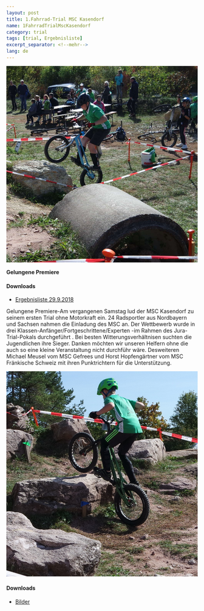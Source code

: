 ```yaml
---
layout: post
title: 1.Fahrrad-Trial MSC Kasendorf
name: 1FahrradTrialMscKasendorf
category: trial
tags: [trial, Ergebnisliste]
excerpt_separator: <!--mehr-->
lang: de
---
```

![](https://raw.githubusercontent.com/msc-kasendorf/docker/master/docs/download/SAM_2598.JPG)

**Gelungene Premiere**

#### Downloads
* [Ergebnisliste 29.9.2018](https://github.com/msc-kasendorf/docker/blob/master/docs/download/Ergebnisliste_Welschenkahl_F_20180929.pdf)

<!--mehr-->

Gelungene Premiere-Am vergangenen Samstag lud der MSC Kasendorf zu seinem ersten Trial ohne Motorkraft ein.
24 Radsportler aus Nordbayern und Sachsen nahmen die Einladung des MSC an.
Der Wettbewerb wurde in drei Klassen-Anfänger/Fortgeschrittene/Experten -im Rahmen des Jura-Trial-Pokals durchgeführt . 
Bei besten Witterungsverhältnisen suchten die Jugendlichen ihre Sieger.
Danken möchten wir unseren Helfern ohne die auch so eine kleine Veranstaltung nicht durchführ wäre.
Desweiteren Michael Meusel vom MSC Gefrees und Horst Hopfengärtner vom MSC Fränkische Schweiz 
mit ihren Punktrichtern für die Unterstützung.

![](https://raw.githubusercontent.com/msc-kasendorf/docker/master/docs/download/SAM_2597.JPG)

#### Downloads

* [Bilder](https://get.google.com/albumarchive/108656924518465552879/album/AF1QipMt7ZCIB9pZKHu7P0uMCm78eKxK70vRfrlMmfQ7)
